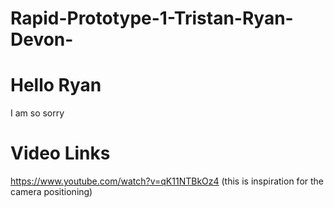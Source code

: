 # Rapid-Prototype-1-Tristan-Ryan-Devon-
# Hello Ryan


I am so sorry

# Video Links 
https://www.youtube.com/watch?v=qK11NTBkOz4 \(this is inspiration for the camera positioning\)
